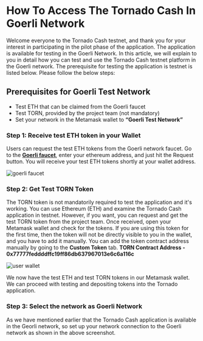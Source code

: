 # How To Access The Tornado Cash In Goerli Network
Welcome everyone to the Tornado Cash testnet, and thank you for your interest in participating in the pilot phase of the application. The application is available for testing in the Goerli Network. In this article, we will explain to you in detail how you can test and use the Tornado Cash testnet platform in the Goerli network.
The prerequisite for testing the application is testnet is listed below. Please follow the below steps:


## Prerequisites for Goerli Test Network

- Test ETH that can be claimed from the Goerli faucet
- Test TORN, provided by the project team (not mandatory)
- Set your network in the Metamask wallet to **“Goerli Test Network”**

### Step 1: Receive test ETH token in your Wallet
Users can request the test ETH tokens from the Goerli network faucet.
Go to the **[Goerli faucet](https://goerli-faucet.slock.it/)**, enter your ethereum address, and just hit the Request button. You will receive your test ETH tokens shortly at your wallet address.

![goerli faucet](https://siasky.net/XADTOSmJfX6bQVhZ5-ZRivkzCPloyiHLHdShM8wsZNxM1Q)

### Step 2: Get Test TORN Token
The TORN token is not mandatorily required to test the application and it's working. You can use Ethereum (ETH) and examine the Tornado Cash application in testnet.
However, if you want, you can request and get the test TORN token from the project team. Once received, open your Metamask wallet and check for the tokens.
If you are using this token for the first time, then the token will not be directly visible to you in the wallet, and you have to add it manually. You can add the token contract address manually by going to the **Custom Token** tab.
**TORN Contract Address - 0x77777feddddffc19ff86db637967013e6c6a116c**

![user wallet](https://siasky.net/TAD5yMM_XuB3BGv0jP0plWg01qrMSgOeivR4N_7KOOVL7g)

We now have the test ETH and test TORN tokens in our Metamask wallet. We can proceed with testing and depositing tokens into the Tornado application.

### Step 3:  Select the network as Goerli Network 
As we have mentioned earlier that the Tornado Cash application is available in the Georli network, so set up your network connection to the Goerli network as shown in the above screenshot. [](https://)
